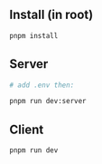 ## Install (in root)

```zsh
pnpm install
```

## Server
```zsh
# add .env then:

pnpm run dev:server
```

## Client
```zsh
pnpm run dev
```